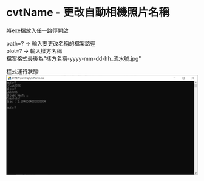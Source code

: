 # cvtName - 更改自動相機照片名稱
將exe檔放入任一路徑開啟  
  
path=? -> 輸入要更改名稱的檔案路徑  
plot=? -> 輸入樣方名稱  
檔案格式最後為"樣方名稱-yyyy-mm-dd-hh_流水號.jpg"
  
程式運行狀態:  
![](pic/form.PNG)
